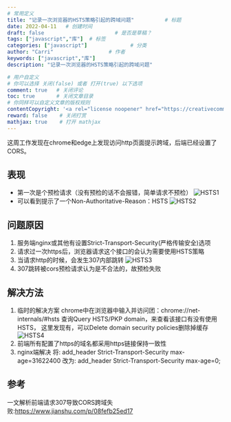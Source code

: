 ```yaml
---
# 常用定义
title: "记录一次浏览器的HSTS策略引起的跨域问题"          # 标题
date: 2022-04-11   # 创建时间
draft: false                       # 是否是草稿？
tags: ["javascript","库"]  # 标签
categories: ["javascript"]              # 分类
author: "Carri"                  # 作者
keywords: ["javascript","库"]
description: "记录一次浏览器的HSTS策略引起的跨域问题"  

# 用户自定义
# 你可以选择 关闭(false) 或者 打开(true) 以下选项
comment: true   # 关闭评论
toc: true       # 关闭文章目录
# 你同样可以自定义文章的版权规则
contentCopyright: '<a rel="license noopener" href="https://creativecommons.org/licenses/by-nc-nd/4.0/" target="_blank">CC BY-NC-ND 4.0</a>'
reward: false	 # 关闭打赏
mathjax: true    # 打开 mathjax
---
```


这周工作发现在chrome和edge上发现访问http页面提示跨域，后端已经设置了CORS。

## 表现
* 第一次是个预检请求（没有预检的话不会报错，简单请求不预检）
![HSTS1](/images/HSTS1.png)
* 可以看到提示了一个Non-Authoritative-Reason：HSTS
![HSTS2](/images/HSTS2.png)

## 问题原因
1. 服务端nginx或其他有设置Strict-Transport-Security(严格传输安全)选项
2. 请求过一次https后，浏览器请求这个接口的会认为需要使用HSTS策略
3. 当请求http的时候，会发生307内部跳转
![HSTS3](/images/HSTS3.png)
4. 307跳转被cors预检请求认为是不合法的，故预检失败

## 解决方法
1. 临时的解决方案
chrome中在浏览器中输入并访问团：chrome://net-internals/#hsts
查询Query HSTS/PKP domain，来查看该接口有没有使用HSTS，
这里发现有，可以Delete domain security policies删除掉缓存
![HSTS4](/images/HSTS4.png)
2. 前端所有配置了https的域名都采用https链接保持一致性
3. nginx端解决
将: add_header Strict-Transport-Security max-age=31622400
改为: add_header Strict-Transport-Security max-age=0;

## 参考
一文解析前端请求307导致CORS跨域失败:https://www.jianshu.com/p/08fefb25ed17